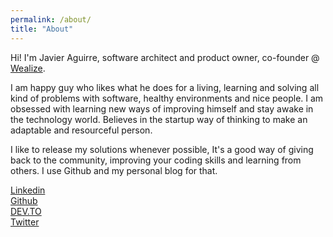 ```yaml
---
permalink: /about/
title: "About"
---
```


Hi! I'm Javier Aguirre, software architect and product owner, co-founder @ [Wealize](https://wealize.digital).

I am happy guy who likes what he does for a living, learning and solving all kind of problems with software, healthy environments and nice people. I am obsessed with learning new ways of improving himself and stay awake in the technology world. Believes in the startup way of thinking to make an adaptable and resourceful person.

I like to release my solutions whenever possible, It's a good way of giving back to the community, improving your coding skills and learning from others. I use Github and my personal blog for that.

[Linkedin](https://www.linkedin.com/in/javaguirre/)<br />
[Github](https://github.com/javaguirre)<br />
[DEV.TO](https://dev.to/javaguirre)<br />
[Twitter](https://twitter.com/javaguirre)
